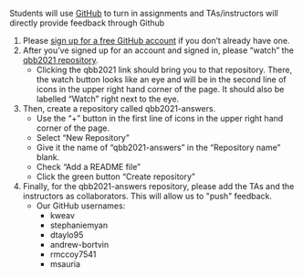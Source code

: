 Students will use [GitHub](http://github.com/) to turn in assignments and TAs/instructors will directly provide feedback through Github

1. Please [sign up for a free GitHub account](https://github.com/signup?ref_cta=Sign+up&ref_loc=header+logged+out&ref_page=%2F&source=header-home) if you don’t already have one.
2. After you’ve signed up for an account and signed in, please “watch” the [qbb2021 repository](https://github.com/bxlab/qbb2021/blob/main/README.md).  
    * Clicking the qbb2021 link should bring you to that repository. There, the watch button looks like an eye and will be in the second line of icons in the upper right hand corner of the page. It should also be labelled “Watch” right next to the eye.
3. Then, create a repository called qbb2021-answers.
    * Use the “+” button in the first line of icons in the upper right hand corner of the page.
    * Select “New Repository”
    * Give it the name of “qbb2021-answers” in the “Repository name” blank. 
    * Check “Add a README file”
    * Click the green button “Create repository”
4. Finally, for the qbb2021-answers repository, please add the TAs and the instructors as collaborators. This will allow us to "push" feedback.
    * Our GitHub usernames:
      * kweav
      * stephaniemyan
      * dtaylo95
      * andrew-bortvin
      * rmccoy7541
      * msauria
